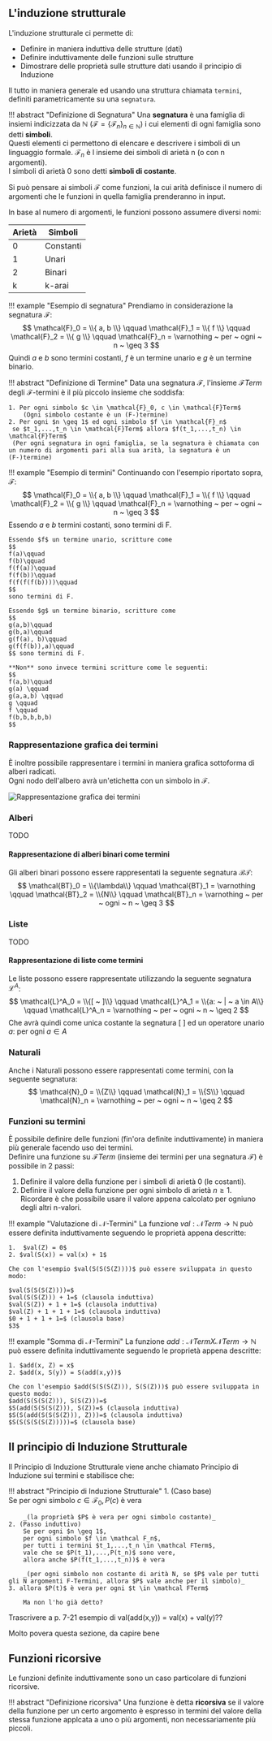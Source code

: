 
## L'induzione strutturale
L'induzione strutturale ci permette di:

- Definire in maniera induttiva delle strutture (dati)
- Definire induttivamente delle funzioni sulle strutture
- Dimostrare delle proprietà sulle strutture dati usando il principio di Induzione

Il tutto in maniera generale ed usando una struttura chiamata `termini`, definiti parametricamente su una `segnatura`.  

!!! abstract "Definizione di Segnatura"
    Una **segnatura** è una famiglia di insiemi indicizzata da $\mathbb{N}$ ($\mathcal{F} = \{\mathcal{F}_n\}_{n \in \mathbb{N} }$) i cui elementi di ogni famiglia sono detti **simboli**.  
    Questi elementi ci permettono di elencare e descrivere i simboli di un linguaggio formale.
    $\mathcal{F}_n$ è l insieme dei simboli di arietà n (o con n argomenti).  
    I simboli di arietà 0 sono detti **simboli di costante**.

Si può pensare ai simboli $\mathcal{F}$ come funzioni, la cui arità definisce il numero di argomenti che le funzioni in quella famiglia prenderanno in input.  

In base al numero di argomenti, le funzioni possono assumere diversi nomi:  

| Arietà | Simboli    |
|--------|------------|
| 0      | Constanti  |
| 1      | Unari      |
| 2      | Binari     |
| k      | k-arai     |

!!! example "Esempio di segnatura"
    Prendiamo in considerazione la segnatura $\mathcal{F}$:  
    $$
    \mathcal{F}_0 = \\{ a, b \\} \qquad
    \mathcal{F}_1 = \\{ f \\} \qquad
    \mathcal{F}_2 = \\{ g \\} \qquad
    \mathcal{F}_n = \varnothing ~ per ~ ogni ~ n ~ \geq 3
    $$
    Quindi $a$ e $b$ sono termini costanti, $f$ è un termine unario e $g$ è un termine binario.



!!! abstract "Definizione di Termine"
    Data una segnatura $\mathcal{F}$, l'insieme $\mathcal{F}Term$ degli  $\mathcal{F}$-termini è il più piccolo insieme che soddisfa:  

    1. Per ogni simbolo $c \in \mathcal{F}_0, c \in \mathcal{F}Term$  
        (Ogni simbolo costante è un (F-)termine)
    2. Per ogni $n \geq 1$ ed ogni simbolo $f \in \mathcal{F}_n$  
     se $t_1,...,t_n \in \mathcal{F}Term$ allora $f(t_1,...,t_n) \in \mathcal{F}Term$  
     (Per ogni segnatura in ogni famiglia, se la segnatura è chiamata con un numero di argomenti pari alla sua arità, la segnatura è un (F-)termine)

!!! example "Esempio di termini"
    Continuando con l'esempio riportato sopra, $\mathcal{F}$:  
    $$
    \mathcal{F}_0 = \\{ a, b \\} \qquad
    \mathcal{F}_1 = \\{ f \\} \qquad
    \mathcal{F}_2 = \\{ g \\} \qquad
    \mathcal{F}_n = \varnothing ~ per ~ ogni ~ n ~ \geq 3
    $$
    Essendo $a$ e $b$ termini costanti, sono termini di F.  

    Essendo $f$ un termine unario, scritture come 
    $$
    f(a)\qquad
    f(b)\qquad
    f(f(a))\qquad
    f(f(b))\qquad
    f(f(f(f(b))))\qquad
    $$
    sono termini di F.  

    Essendo $g$ un termine binario, scritture come 
    $$
    g(a,b)\qquad
    g(b,a)\qquad
    g(f(a), b)\qquad
    g(f(f(b)),a)\qquad
    $$ sono termini di F.  

    **Non** sono invece termini scritture come le seguenti:
    $$
    f(a,b)\qquad
    g(a) \qquad
    g(a,a,b) \qquad
    g \qquad
    f \qquad
    f(b,b,b,b,b)
    $$

### Rappresentazione grafica dei termini
È inoltre possibile rappresentare i termini in maniera grafica sottoforma di alberi radicati.  
Ogni nodo dell'albero avrà un'etichetta con un simbolo in $\mathcal{F}$.  
  
![Rappresentazione grafica dei termini](assets/alberoTermini.svg)

### Alberi
TODO
#### Rappresentazione di alberi binari come termini
Gli alberi binari possono essere rappresentati la seguente segnatura $\mathcal{BT}$:
$$
\mathcal{BT}_0 = \\{\lambda\\} \qquad
\mathcal{BT}_1 = \varnothing \qquad
\mathcal{BT}_2 = \\{N\\} \qquad
\mathcal{BT}_n = \varnothing ~ per ~ ogni ~ n ~ \geq 3
$$

### Liste
TODO
#### Rappresentazione di liste come termini
Le liste possono essere rappresentate utilizzando la seguente segnatura $\mathcal{L}^A$:
$$
\mathcal{L}^A_0 = \\{[ ~ ]\\} \qquad
\mathcal{L}^A_1 = \\{a: ~ | ~ a \in A\\} \qquad
\mathcal{L}^A_n = \varnothing ~ per ~ ogni ~ n ~ \geq 2
$$
Che avrà quindi come unica costante la segnatura $[ ~ ]$ ed un operatore unario $a :$ per ogni $a \in A$

### Naturali
Anche i Naturali possono essere rappresentati come termini, con la seguente segnatura:
$$
\mathcal{N}_0 = \\{Z\\} \qquad
\mathcal{N}_1 = \\{S\\} \qquad
\mathcal{N}_n = \varnothing ~ per ~ ogni ~ n ~ \geq 2
$$


### Funzioni su termini
È possibile definire delle funzioni (fin'ora definite induttivamente) in maniera più generale facendo uso dei termini.  
Definire una funzione su $\mathcal FTerm$ (insieme dei termini per una segnatura $\mathcal F$) è possibile in 2 passi:

1. Definire il valore della funzione per i simboli di arietà 0 (le costanti).
2. Definire il valore della funzione per ogni simbolo di arietà $n \geq 1$.  
    Ricordare è che possibile usare il valore appena calcolato per ogniuno degli altri n-valori. 

!!! example "Valutazione di $\mathcal N$-Termini"
    La funzione $val: \mathcal NTerm \rightarrow \mathbb N$ può essere definita induttivamente seguendo le proprietà appena descritte:

    1.  $val(Z) = 0$
    2. $val(S(x)) = val(x) + 1$

    Che con l'esempio $val(S(S(S(Z))))$ può essere sviluppata in questo modo:  
    
    $val(S(S(S(Z))))=$  
    $val(S(S(Z))) + 1=$ (clausola induttiva)  
    $val(S(Z)) + 1 + 1=$ (clausola induttiva)  
    $val(Z) + 1 + 1 + 1=$ (clausola induttiva)  
    $0 + 1 + 1 + 1=$ (clausola base)  
    $3$  
    
!!! example "Somma di $\mathcal N$-Termini"
    La funzione $add: \mathcal NTerm X \mathcal NTerm \rightarrow \mathbb N$ può essere definita induttivamente seguendo le proprietà appena descritte:

    1. $add(x, Z) = x$
    2. $add(x, S(y)) = S(add(x,y))$

    Che con l'esempio $add(S(S(S(Z))), S(S(Z)))$ può essere sviluppata in questo modo:  
    $add(S(S(S(Z))), S(S(Z)))=$  
    $S(add(S(S(S(Z))), S(Z))=$ (clausola induttiva)  
    $S(S(add(S(S(S(Z))), Z)))=$ (clausola induttiva)  
    $S(S(S(S(S(Z)))))=$ (clausola base)  

## Il principio di Induzione Strutturale
Il Principio di Induzione Strutturale viene anche chiamato Principio di Induzione sui termini e stabilisce che:

!!! abstract "Principio di Induzione Strutturale"
    1. (Caso base)  
        Se per ogni simbolo $c \in \mathcal F_0, P(c)$ è vera  
          
        _(la proprietà $P$ è vera per ogni simbolo costante)_
    2. (Passo induttivo)  
        Se per ogni $n \geq 1$,  
        per ogni simbolo $f \in \mathcal F_n$,  
        per tutti i termini $t_1,...,t_n \in \mathcal FTerm$,  
        vale che se $P(t_1),...,P(t_n)$ sono vere,  
        allora anche $P(f(t_1,...,t_n))$ è vera  
          
        _(per ogni simbolo non costante di arità N, se $P$ vale per tutti gli N argomenti F-Termini, allora $P$ vale anche per il simbolo)_  
    3. allora $P(t)$ è vera per ogni $t \in \mathcal FTerm$  

        Ma non l'ho già detto?

Trascrivere a p. 7-21 esempio di val(add(x,y)) = val(x) + val(y)??

Molto povera questa sezione, da capire bene

## Funzioni ricorsive
Le funzioni definite induttivamente sono un caso particolare di funzioni ricorsive.  

!!! abstract "Definizione ricorsiva"
    Una funzione è detta **ricorsiva** se il valore della funzione per un certo argomento è espresso in termini del valore della stessa funzione applcata a uno o più argomenti, non necessariamente più piccoli.